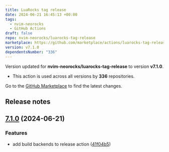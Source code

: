 ```yaml
---
title: LuaRocks tag release
date: 2024-06-21 16:45:13 +00:00
tags:
  - nvim-neorocks
  - GitHub Actions
draft: false
repo: nvim-neorocks/luarocks-tag-release
marketplace: https://github.com/marketplace/actions/luarocks-tag-release
version: v7.1.0
dependentsNumber: "336"
---
```



Version updated for **nvim-neorocks/luarocks-tag-release** to version **v7.1.0**.
- This action is used across all versions by **336** repositories.

Go to the [GitHub Marketplace](https://github.com/marketplace/actions/luarocks-tag-release) to find the latest changes.

## Release notes

## [7.1.0](https://github.com/nvim-neorocks/luarocks-tag-release/compare/v7.0.1...v7.1.0) (2024-06-21)


### Features

* add build backends to release action ([41f04b5](https://github.com/nvim-neorocks/luarocks-tag-release/commit/41f04b5bb45e34a8cc871ea49bb3cca07c7d3da1))

